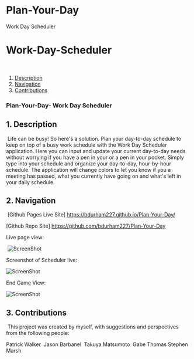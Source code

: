 # Plan-Your-Day
Work Day Scheduler

# Work-Day-Scheduler
​
1. [Description](#desc)
2. [Navigation](#nav)
3. [Contributions](#contrib)
​
​
### Plan-Your-Day- Work Day Scheduler
<a name="desc"></a>
## 1. Description
​
Life can be busy! So here's a solution. Plan your day-to-day schedule to keep on top of a busy work schedule with the Work Day Scheduler application. Here you can input and update your current day-to-day needs without worrying if you have a pen in your or a pen in your pocket. Simply type into your schedule and organize your day-to-day, hour-by-hour schedule. The application will change colors to let you know if you a meeting has passed, what you currently have going on and what's left in your daily schedule.
​
<a name="nav"></a>
## 2. Navigation
​
[Github Pages Live Site] https://bdurham227.github.io/Plan-Your-Day/

[Github Repo Site] https://github.com/bdurham227/Plan-Your-Day

Live page view: 


​
​![ScreenShot](assets\images\codequizimage3.png "ScreenShot")

Screenshot of Scheduler live:

![ScreenShot](assets\images\codequizimg2.png "ScreenShot")

End Game View:

![ScreenShot](assets\images\codequizimage1.png "ScreenShot")
​

<a name="contrib"></a>
## 3. Contributions
​
This project was created by myself, with suggestions and perspectives from the following people:

Patrick Walker
​
Jason Barbanel
​
Takuya Matsumoto
​
Gabe Thomas
​
Stephen Marsh